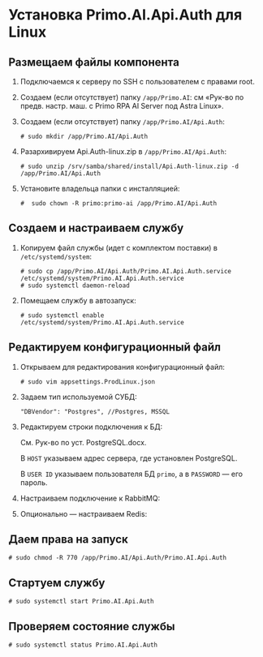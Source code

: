 # Установка Primo.AI.Api.Auth для Linux


## Размещаем файлы компонента

1. Подключаемся к серверу по SSH с пользователем с правами root. 

1. Создаем (если отсутствует) папку `/app/Primo.AI`: см «Рук-во по предв. настр. маш. с Primo RPA AI Server под Astra Linux». 

1. Создаем (если отсутствует) папку `/app/Primo.AI/Api.Auth`:
   ```
   # sudo mkdir /app/Primo.AI/Api.Auth
   ```

1. Разархивируем Api.Auth-linux.zip в `/app/Primo.AI/Api.Auth`:	
   ```
   # sudo unzip /srv/samba/shared/install/Api.Auth-linux.zip -d /app/Primo.AI/Api.Auth
   ```

1. Установите владельца папки с инсталляцией:
   ```
   #  sudo chown -R primo:primo-ai /app/Primo.AI/Api.Auth
   ```

## Создаем и настраиваем службу
	 
1. Копируем файл службы (идет с комплектом поставки) в `/etc/systemd/system`:
   ```
   # sudo cp /app/Primo.AI/Api.Auth/Primo.AI.Api.Auth.service /etc/systemd/system/Primo.AI.Api.Auth.service
   # sudo systemctl daemon-reload
   ```

1. Помещаем службу в автозапуск:	
   ```
   # sudo systemctl enable /etc/systemd/system/Primo.AI.Api.Auth.service
   ```
	

## Редактируем конфигурационный файл

1. Открываем для редактирования конфигурационный файл:
   ```
   # sudo vim appsettings.ProdLinux.json
   ```
1. Задаем тип используемой СУБД:
    ```
    "DBVendor": "Postgres", //Postgres, MSSQL
    ```
 
1. Редактируем строки подключения к БД:

 
   Cм. Рук-во по уст. PostgreSQL.docx.

   В `HOST` указываем адрес сервера, где установлен PostgreSQL.	

   В `USER ID` указываем пользователя БД `primo`, а в `PASSWORD` — его пароль.

1. Настраиваем подключение к RabbitMQ:
 

1. Опционально — настраиваем Redis:
 


## Даем права на запуск

```
# sudo chmod -R 770 /app/Primo.AI/Api.Auth/Primo.AI.Api.Auth
```

## Стартуем службу

```
# sudo systemctl start Primo.AI.Api.Auth
```

## Проверяем состояние службы
```
# sudo systemctl status Primo.AI.Api.Auth
```
